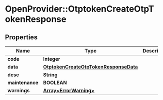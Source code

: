 # OpenProvider::OtptokenCreateOtpTokenResponse

## Properties
Name | Type | Description | Notes
------------ | ------------- | ------------- | -------------
**code** | **Integer** |  | [optional] 
**data** | [**OtptokenCreateOtpTokenResponseData**](OtptokenCreateOtpTokenResponseData.md) |  | [optional] 
**desc** | **String** |  | [optional] 
**maintenance** | **BOOLEAN** |  | [optional] 
**warnings** | [**Array&lt;ErrorWarning&gt;**](ErrorWarning.md) |  | [optional] 

